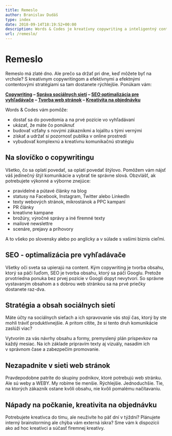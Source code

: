 ```yaml
---
title: Remeslo
author: Branislav Dudáš
type: index
date: 2018-09-14T18:19:52+00:00
description: Words & Codes je kreatívny copywriting a inteligentný content pre vašu značku
url: /remeslo/
---
```

# Remeslo
Remeslo má zlaté dno. Ale prečo sa držať pri dne, keď môžete byť na vrchole? S kreatívnym copywritingom a&nbsp;efektívnymi a&nbsp;efektnými contentovými stratégiami sa tam dostanete&nbsp;rýchlejšie. Ponúkam vám:

**[Copywriting](###Na-slovíčko-o-&nbsp;copywritingu) – [Správa sociálnych sietí](#anchors-in-markdown) – [SEO optimalizácia pre vyhľadávače](#anchors-in-markdown) – [Tvorba web stránok](#anchors-in-markdown) – [Kreativita na objednávku](#anchors-in-markdown)**


Words & Codes vám pomôže:

- dostať sa do povedomia a&nbsp;na prvé pozície vo vyhľadávaní
- ukázať, že máte čo ponúknuť
- budovať vzťahy s&nbsp;novými zákazníkmi a&nbsp;lojalitu s tými vernými
- získať a&nbsp;udržať si pozornosť publika v online prostredí
- vybudovať komplexnú a&nbsp;kreatívnu komunikačnú stratégiu

## Na slovíčko o&nbsp;copywritingu
Všetko, čo sa oplatí povedať, sa oplatí povedať štýlovo. Pomôžem vám nájsť váš jedinečný štýl komunikácie a&nbsp;vybrať tie správne slová. Obzvlášť, ak potrebujete výkonné a&nbsp;výborne&nbsp;znejúce:

- pravidelné a&nbsp;pútavé články na blog
- statusy na Facebook, Instagram, Twitter alebo LinkedIn
- texty webových stránok, mikrostánok a&nbsp;PPC kampaní
- PR články
- kreatívne kampane
- brožúry, výročné správy a&nbsp;iné firemné texty
- mailové newslettre
- scenáre, prejavy a&nbsp;príhovory

A&nbsp;to všeko po slovensky alebo po anglicky a&nbsp;v&nbsp;súlade s&nbsp;vašimi biznis&nbsp;cieľmi.

## SEO - optimalizácia pre vyhľadávače
Všetky oči sveta sa upierajú na content. Kým copywriting je tvorba obsahu, ktorý sa páči ľuďom, SEO je tvorba obsahu, ktorý sa páči Googlu. Pretože prvotriedna ponuka bez prvej pozície v&nbsp;Googli dopyt nevytvorí. So správne vystavaným obsahom a&nbsp;s&nbsp;dobrou web stránkou sa na prvé priečky dostanete&nbsp;raz-dva. 

## Stratégia a&nbsp;obsah sociálnych sietí
Máte účty na sociálnych sieťach a&nbsp;ich spravovanie vás stojí čas, ktorý by ste mohli tráviť produktívnejšie. A&nbsp;pritom cítite, že si tento druh komunikácie zaslúži&nbsp;viac?

Vytvorím za vás návrhy obsahu a&nbsp;formy, premyslený plán príspevkov na každý mesiac. Na ich základe pripravím texty aj vizuály, nasadím ich v&nbsp;správnom čase a&nbsp;zabezpečím promovanie. 

## Nezapadnite v&nbsp;sieti web stránok
Pravdepodobne patríte do skupiny podnikov, ktoré potrebujú web stránku. Ale sú weby a&nbsp;WEBY. My robíme tie menšie. Rýchlejšie. Jednoduchšie. Tie, na ktorých zákazník ostane kvôli obsahu, nie kvôli pomalému&nbsp;načítavaniu.

## Nápady na počkanie, kreativita na objednávku
Potrebujete kreatívca do tímu, ale neuživíte ho päť dní v&nbsp;týždni? Plánujete interný brainstorming ale chýba vám externá iskra? Sme vám k dispozícii ako ad&nbsp;hoc kreatívci a&nbsp;súčasť firemnej&nbsp;kreatívy.